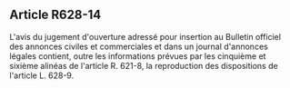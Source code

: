 Article R628-14
----
L'avis du jugement d'ouverture adressé pour insertion au Bulletin officiel des
annonces civiles et commerciales et dans un journal d'annonces légales contient,
outre les informations prévues par les cinquième et sixième alinéas de l'article
R. 621-8, la reproduction des dispositions de l'article L. 628-9.
